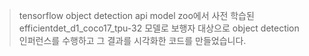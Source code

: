 > tensorflow object detection api model zoo에서 사전 학습된 efficientdet_d1_coco17_tpu-32 모델로 보행자 대상으로 object detection 인퍼런스를 수행하고 그 결과를 시각화한 코드를 만들었습니다.
